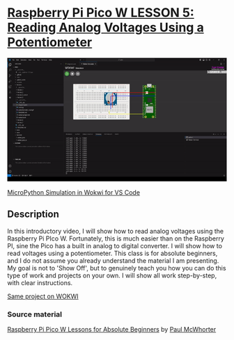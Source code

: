# [Raspberry Pi Pico W LESSON 5: Reading Analog Voltages Using a Potentiometer](https://www.youtube.com/watch?v=ODWwErH_iGA&list=PLGs0VKk2DiYz8js1SJog21cDhkBqyAhC5&index=5)

![PiPico W LED Breadboard](https://github.com/ikostan/pico/blob/master/img/potentiometer_read.gif)

[MicroPython Simulation in Wokwi for VS Code](https://github.com/ikostan/pico/tree/master/WOKWI)

## Description

In this introductory video, I will show how to read analog voltages
using the Raspberry Pi PIco W. Fortunately, this is much easier than
on the Raspberry PI, sine the Pico has a built in analog to digital
converter. I will show how to read voltages using a potentiometer.
This class is  for absolute beginners, and I do not assume you already
understand the material I am presenting. My goal is not to 'Show Off',
but to genuinely teach you how you can do this type of work and projects
on your own. I will show all work step-by-step, with clear instructions.

[Same project on WOKWI](https://wokwi.com/projects/399817789047931905)

### Source material

[Raspberry Pi Pico W Lessons for Absolute Beginners](https://www.youtube.com/playlist?list=PLGs0VKk2DiYz8js1SJog21cDhkBqyAhC5)
by [Paul McWhorter](https://www.youtube.com/c/mcwhorpj/playlists)
